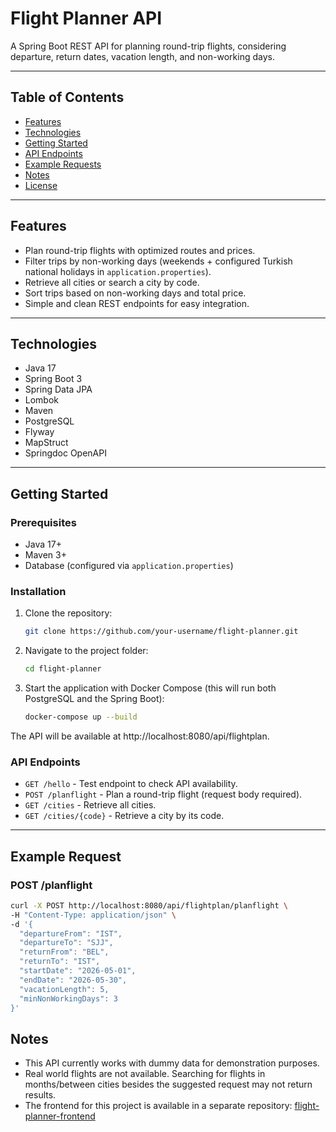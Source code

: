 # Flight Planner API

A Spring Boot REST API for planning round-trip flights, considering departure, return dates, vacation length, and non-working days.

---

## Table of Contents
- [Features](#features)
- [Technologies](#technologies)
- [Getting Started](#getting-started)
- [API Endpoints](#api-endpoints)
- [Example Requests](#example-requests)
- [Notes](#notes)
- [License](#license)

---

## Features
- Plan round-trip flights with optimized routes and prices.
- Filter trips by non-working days (weekends + configured Turkish national holidays in `application.properties`).
- Retrieve all cities or search a city by code.
- Sort trips based on non-working days and total price.
- Simple and clean REST endpoints for easy integration.

---

## Technologies
- Java 17
- Spring Boot 3
- Spring Data JPA
- Lombok
- Maven
- PostgreSQL
- Flyway
- MapStruct
- Springdoc OpenAPI

---

## Getting Started

### Prerequisites
- Java 17+
- Maven 3+
- Database (configured via `application.properties`)

### Installation
1. Clone the repository:  
   ```bash
   git clone https://github.com/your-username/flight-planner.git
   ```
2. Navigate to the project folder:
   ```bash
   cd flight-planner
   ```
3. Start the application with Docker Compose (this will run both PostgreSQL and the Spring Boot):
   ```bash
   docker-compose up --build
   ```

The API will be available at http://localhost:8080/api/flightplan.

### API Endpoints
- `GET /hello` - Test endpoint to check API availability.
- `POST /planflight` - Plan a round-trip flight (request body required).
- `GET /cities` - Retrieve all cities.
- `GET /cities/{code}` - Retrieve a city by its code.

---

## Example Request

### POST /planflight
```bash
curl -X POST http://localhost:8080/api/flightplan/planflight \
-H "Content-Type: application/json" \
-d '{
  "departureFrom": "IST",
  "departureTo": "SJJ",
  "returnFrom": "BEL",
  "returnTo": "IST",
  "startDate": "2026-05-01",
  "endDate": "2026-05-30",
  "vacationLength": 5,
  "minNonWorkingDays": 3
}'
```

## Notes
- This API currently works with dummy data for demonstration purposes.
- Real world flights are not available. Searching for flights in months/between cities besides the suggested request may not return results.
- The frontend for this project is available in a separate repository: [flight-planner-frontend](https://github.com/OzanDemiralp/flight-planner-frontend)
